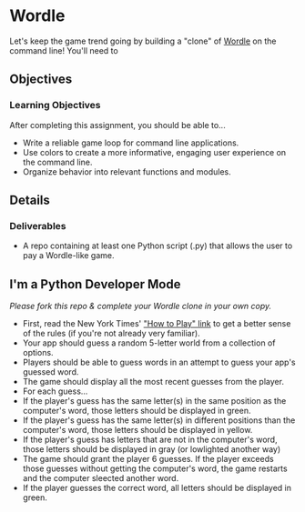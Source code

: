 # Wordle

Let's keep the game trend going by building a "clone" of [Wordle](https://www.nytimes.com/games/wordle/index.html) on the command line! You'll need to 

## Objectives

### Learning Objectives

After completing this assignment, you should be able to...

* Write a reliable game loop for command line applications.
* Use colors to create a more informative, engaging user experience on the command line.
* Organize behavior into relevant functions and modules.

## Details

### Deliverables

* A repo containing at least one Python script (.py) that allows the user to pay a Wordle-like game.

## I'm a Python Developer Mode

_Please fork this repo & complete your Wordle clone in your own copy._

* First, read the New York Times' ["How to Play" link](https://www.nytimes.com/games/wordle/index.html) to get a better sense of the rules (if you're not already very familiar).
* Your app should guess a random 5-letter world from a collection of options.
* Players should be able to guess words in an attempt to guess your app's guessed word.
* The game should display all the most recent guesses from the player.
* For each guess...
* If the player's guess has the same letter(s) in the same position as the computer's word, those letters should be displayed in green.
* If the player's guess has the same letter(s) in different positions than the computer's word, those letters should be displayed in yellow.
* If the player's guess has letters that are not in the computer's word, those letters should be displayed in gray (or lowlighted another way)
* The game should grant the player 6 guesses. If the player exceeds those guesses without getting the computer's word, the game restarts and the computer sleected another word.
* If the player guesses the correct word, all letters should be displayed in green. 
